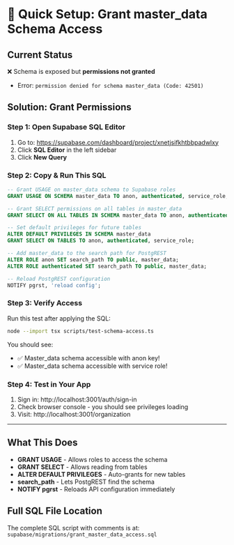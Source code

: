 # 🚀 Quick Setup: Grant master_data Schema Access

## Current Status
❌ Schema is exposed but **permissions not granted**
- Error: `permission denied for schema master_data (Code: 42501)`

## Solution: Grant Permissions

### Step 1: Open Supabase SQL Editor
1. Go to: https://supabase.com/dashboard/project/xnetjsifkhtbbpadwlxy
2. Click **SQL Editor** in the left sidebar
3. Click **New Query**

### Step 2: Copy & Run This SQL

```sql
-- Grant USAGE on master_data schema to Supabase roles
GRANT USAGE ON SCHEMA master_data TO anon, authenticated, service_role;

-- Grant SELECT permissions on all tables in master_data
GRANT SELECT ON ALL TABLES IN SCHEMA master_data TO anon, authenticated, service_role;

-- Set default privileges for future tables
ALTER DEFAULT PRIVILEGES IN SCHEMA master_data 
GRANT SELECT ON TABLES TO anon, authenticated, service_role;

-- Add master_data to the search path for PostgREST
ALTER ROLE anon SET search_path TO public, master_data;
ALTER ROLE authenticated SET search_path TO public, master_data;

-- Reload PostgREST configuration
NOTIFY pgrst, 'reload config';
```

### Step 3: Verify Access

Run this test after applying the SQL:

```bash
node --import tsx scripts/test-schema-access.ts
```

You should see:
- ✅ Master_data schema accessible with anon key!
- ✅ Master_data schema accessible with service role!

### Step 4: Test in Your App

1. Sign in: http://localhost:3001/auth/sign-in
2. Check browser console - you should see privileges loading
3. Visit: http://localhost:3001/organization

---

## What This Does

- **GRANT USAGE** - Allows roles to access the schema
- **GRANT SELECT** - Allows reading from tables
- **ALTER DEFAULT PRIVILEGES** - Auto-grants for new tables
- **search_path** - Lets PostgREST find the schema
- **NOTIFY pgrst** - Reloads API configuration immediately

## Full SQL File Location

The complete SQL script with comments is at:
`supabase/migrations/grant_master_data_access.sql`
